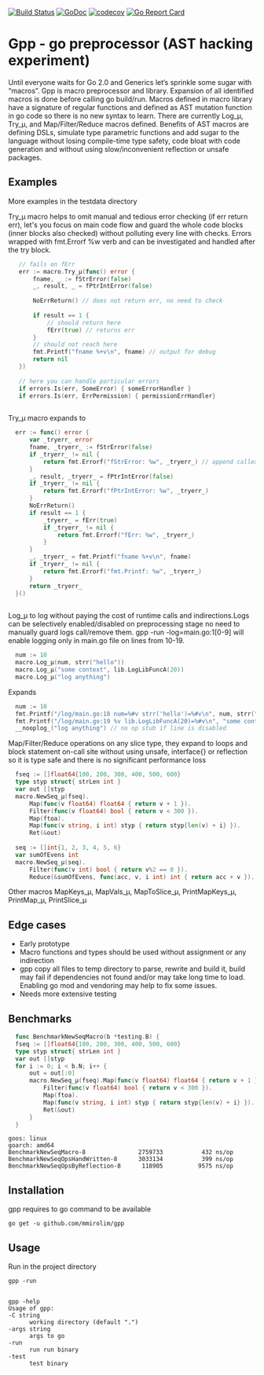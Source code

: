 [![Build Status](https://travis-ci.org/mmirolim/gpp.svg)](https://travis-ci.org/mmirolim/gpp)
[![GoDoc](https://godoc.org/github.com/mmirolim/gpp?status.svg)](http://godoc.org/github.com/mmirolim/gpp)
[![codecov](https://codecov.io/gh/mmirolim/gpp/branch/master/graph/badge.svg)](https://codecov.io/gh/mmirolim/gpp)
[![Go Report Card](https://goreportcard.com/badge/github.com/mmirolim/gpp)](https://goreportcard.com/badge/github.com/mmirolim/gpp)

# Gpp - go preprocessor (AST hacking experiment)

Until everyone waits for Go 2.0 and Generics let’s sprinkle some sugar with “macros”. Gpp is macro preprocessor and library. Expansion of all identified macros is done before calling go build/run. Macros defined in macro library have a signature of regular functions and defined as AST mutation function in go code so there is no new syntax to learn.
There are currently Log_μ, Try_μ, and Map/Filter/Reduce macros defined. Benefits of AST macros are defining DSLs, simulate type parametric functions and add sugar to the language without losing compile-time type safety, code bloat with code generation and without using slow/inconvenient reflection or unsafe packages.
	
## Examples

 More examples in the testdata directory
 
 Try_μ macro helps to omit manual and tedious error checking (if err return err), let's you focus on main code flow and guard the whole code blocks (inner blocks also checked) without polluting every line with checks. 
 Errors wrapped with fmt.Errorf %w verb and can be investigated and handled after the try block.
 
 ```go
	// fails on fErr
	err := macro.Try_μ(func() error {
		fname, _ := fStrError(false)
		_, result, _ = fPtrIntError(false)
		
		NoErrReturn() // does not return err, no need to check
		
		if result == 1 {
			// should return here
			fErr(true) // returns err
		}
		// should not reach here
		fmt.Printf("fname %+v\n", fname) // output for debug
		return nil
	})
	
	// here you can handle particular errors 
	if errors.Is(err, SomeError) { someErrorHandler }
	if errors.Is(err, ErrPermission) { permissionErrHandler}
	
  ```	
  Try_μ macro expands to
  
  ```go
	err := func() error {
		var _tryerr_ error
		fname, _tryerr_ := fStrError(false)
		if _tryerr_ != nil {
			return fmt.Errorf("fStrError: %w", _tryerr_) // append callexpr and wrap error
		}
		_, result, _tryerr_ = fPtrIntError(false)
		if _tryerr_ != nil {
			return fmt.Errorf("fPtrIntError: %w", _tryerr_)
		}
		NoErrReturn()
		if result == 1 {
			_tryerr_ = fErr(true)
			if _tryerr_ != nil {
				return fmt.Errorf("fErr: %w", _tryerr_)
			}
		}
		_, _tryerr_ = fmt.Printf("fname %+v\n", fname)
		if _tryerr_ != nil {
			return fmt.Errorf("fmt.Printf: %w", _tryerr_)
		}
		return _tryerr_
	}()
	
  ```
	
	
  Log_μ to log without paying the cost of runtime calls and indirections.Logs can be selectively enabled/disabled on preprocessing stage no need to manually guard logs call/remove them. 
  gpp -run -log=main.go:1[0-9] will enable logging only in main.go file on lines from 10-19.
  
  ```go
	num := 10
	macro.Log_μ(num, strr("hello"))
	macro.Log_μ("some context", lib.LogLibFuncA(20))
	macro.Log_μ("log anything")
  ```
  
  Expands
  
  ```go
	num := 10
	fmt.Printf("/log/main.go:18 num=%#v strr('hello')=%#v\n", num, strr("hello"))
	fmt.Printf("/log/main.go:19 %v lib.LogLibFuncA(20)=%#v\n", "some context", lib.LogLibFuncA(20))	
	__nooplog_("log anything") // no op stub if line is disabled
  ```


 Map/Filter/Reduce operations on any slice type, they expand to loops and block statement on-call site without using unsafe, interface{} or reflection so it is type safe and there is no significant performance loss
  
  ```go
	fseq := []float64{100, 200, 300, 400, 500, 600}
	type styp struct{ strLen int }
	var out []styp
	macro.NewSeq_μ(fseq).
		Map(func(v float64) float64 { return v + 1 }).
		Filter(func(v float64) bool { return v < 300 }).
		Map(ftoa).
		Map(func(v string, i int) styp { return styp{len(v) + i} }).
		Ret(&out)
	
	seq := []int{1, 2, 3, 4, 5, 6}
	var sumOfEvens int
	macro.NewSeq_μ(seq).
		Filter(func(v int) bool { return v%2 == 0 }).
		Reduce(&sumOfEvens, func(acc, v, i int) int { return acc + v }).
  ```
  Other macros MapKeys_μ, MapVals_μ, MapToSlice_μ, PrintMapKeys_μ, PrintMap_μ, PrintSlice_μ
  
## Edge cases

- Early prototype
- Macro functions and types should be used without assignment or any indirection
- gpp copy all files to temp directory to parse, rewrite and build it, build may fail if dependencies not found and/or may take long time to load. Enabling go mod and vendoring may help to fix some issues.
- Needs more extensive testing

## Benchmarks

  ```go
	func BenchmarkNewSeqMacro(b *testing.B) {
	fseq := []float64{100, 200, 300, 400, 500, 600}
	type styp struct{ strLen int }
	var out []styp
	for i := 0; i < b.N; i++ {
		out = out[:0]
		macro.NewSeq_μ(fseq).Map(func(v float64) float64 { return v + 1 }).
			Filter(func(v float64) bool { return v < 300 }).
			Map(ftoa).
			Map(func(v string, i int) styp { return styp{len(v) + i} }).
			Ret(&out)
		}
	}
  ```

	goos: linux
	goarch: amd64
	BenchmarkNewSeqMacro-8             	 2759733	       432 ns/op
	BenchmarkNewSeqOpsHandWritten-8    	 3033134	       399 ns/op
	BenchmarkNewSeqOpsByReflection-8   	  118905	      9575 ns/op
 
## Installation
	
 gpp requires to go command to be available
	
	go get -u github.com/mmirolim/gpp

	
## Usage
	
 Run in the project directory

	gpp -run


	gpp -help
	Usage of gpp:
	-C string
		  working directory (default ".")
	-args string
		  args to go
	-run
		  run run binary
	-test
		  test binary


